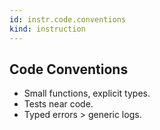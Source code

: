 ```yaml
---
id: instr.code.conventions
kind: instruction
---
```

## Code Conventions
- Small functions, explicit types.
- Tests near code.
- Typed errors > generic logs.
